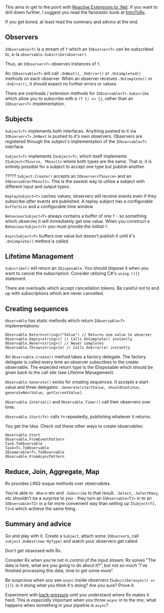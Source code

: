 This aims to get to the point with [Reactive Extensions to .Net](https://github.com/dotnet/reactive). If you want to drill down further, I suggest you read the fanstastic book at [IntroToRx](http://www.introtorx.com/).

If you get bored, at least read the summary and advice at the end.

## Observers

`IObservable<T>` is a stream of `T` which an `IObserver<T>` can be subscribed to, a-la `observable.Subscribe(observer)`.

Thus, an `IObserver<T>` observes instances of `T`.

An `IObservable<T>` will call `.OnNext()`, `.OnError()` or `.OnCompleted()` methods on each observer. When an observer receives `.OnComplete()` or `.OnError()`, it should expect no further errors or values.

There are overloads / extension methods for `IObservable<T>.Subscribe` which allow you to subscribe with a `(T t) => {}`, rather than an `IObserver<T>` implementation.

## Subjects

`Subject<T>` implements both interfaces. Anything pushed to it via `IObserver<T>.OnNext` is pushed to _it's own_ observers. Observers are registered through the subject's implementation of the `IObservable<T>` interface.

`Subject<T>` implements `ISubject<T>`, which itself implements `ISubject<TSource, TResult>` where both types are the same. That is; it is entirely possible for a subject to accept one type but publish another.

????? `Subject.Create()` accepts an `IObserver<TSource>` and an `IObservable<TResult>`. This is the easiest way to utilise a subject with different input and output types.

`ReplaySubject<T>` caches values; observers will receive events even if they subscribe _after_ events are published. A replay subject has a configurable `bufferSize` and a configurable time window.

`BehaviourSubject<T>` always contains a buffer of one `T` - so something which observes it will immediately get one value. When you construct a `BehaviourSubject<T>` you must provide the intitial `T`.

`AsyncSubject<T>` buffers one value but doesn't publish it until it's `.OnComplete()` method is called.

## Lifetime Management

`Subscribe()` will return an `IDisposable`. You should dispose it when you want to cancel the subscription. Consider utilizing C#'s `using (){}` statement.

There are overloads which accept cancellation tokens. Be careful not to end up with subscriptions which are never cancelled.

## Creating sequences

`Observable` has static methods which return `IObservable<T>` implementations:

    Observable.Return<string>("Value") // Returns one value to observer
    Observable.Empty<string>() // Calls OnComplete() instantly
    Observable.Never<string>() // Never completes
    Observable.Throw<string>(e) // Calls OnError(e) instantly

An `Observable.Create()` method takes a factory delegate. The factory delegate is called every time an observer subscribes to the create observable. The expected return type is the IDisposable which should be given back to the call site (see Lifetime Management).

`Observable.Generate()` exists for creating sequences. It accepts a start value and three delegates: `.Generate(startValue, shouldContinue, generateNextValue, getCurrentValue)`.

`Observable.Interval()` and `Observable.Timer()` call their observers over time.

`Observable.Start(fn)` calls `fn` repeatedly, publishing whatever it returns.

You get the idea. Check out these other ways to create observables:

    Observable.Start
    Observable.FromEventPattern
    Task.ToObservable
    Task<T>.ToObservable
    IEnumerable<T>.ToObservable
    Observable.FromAsyncPattern

## Reduce, Join, Aggregate, Map

Rx provides LINQ-esque methods over observables.

You're able to `.Where` etc and `.Subscribe` to that result. `.Select`, `.SelectMany`, etc shouldn't be a surprise to you - they turn an `IObservable<T1>` in to an `IObservable<T2>` in a far more convenient way than setting up `ISubject<T1, T2>`s which achieve the same thing.

## Summary and advice

Go and play with it. Create a `Subject`, attach some `IObserver`s, call `subject.OnNext(new MyType)` and watch your observers get called. 

Don't get obsessed with Rx.

Consider Rx when you're not in control of the input stream; Rx solves "The data is here, what are you going to do about it?", but not so much "I've finished processing this data, time to get some more".

Be suspcious when you see `async` inside observers (`Subscribe(async() => {})`). Is it doing what you think it's doing? Are you sure? Prove it.

Experiment with [back-pressure](https://www.reactivemanifesto.org/glossary#Back-Pressure) until you understand where Rx makes it hard. This is _especially_ important when you throw `async` in to the mix; what happens when something in your pipeline is `async`?
